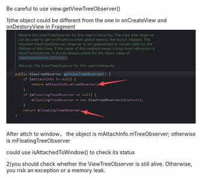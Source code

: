 Be careful to use view.getViewTreeObserver()

1)the object could be different from the one in onCreateView and onDestoryView in Fragment
![image](https://github.com/jt-huangk/Android/blob/master/img/31f7f886cf2226d777fa14cbaaa3b267.png)

After attch to window， the object is mAttachInfo.mTreeObserver; otherwise  is mFloatingTreeObserver

could use isAttachedToWindow() to check its status

2)you should check whether the ViewTreeObserver is still alive. Otherwise, you risk an exception or a memory leak.



